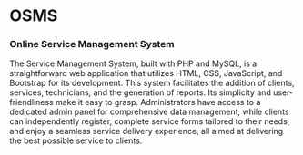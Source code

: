 # OSMS
### Online Service Management System

The Service Management System, built with PHP and MySQL, is a straightforward web application that utilizes HTML, CSS, JavaScript, and Bootstrap for its development. This system facilitates the addition of clients, services, technicians, and the generation of reports. Its simplicity and user-friendliness make it easy to grasp. Administrators have access to a dedicated admin panel for comprehensive data management, while clients can independently register, complete service forms tailored to their needs, and enjoy a seamless service delivery experience, all aimed at delivering the best possible service to clients.
